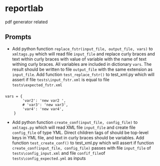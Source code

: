 # reportlab
pdf generator related

## Prompts

- Add python function `replace_fstr(input_file, output_file, vars)` to `xmltags.py` which will read file 
`input_file` and replace curly braces and text within curly braces with value of variable with the name of text withing curly braces. All variables are included in dictionary `vars`. The result should be written to file `output_file` with the same extension as `input_file`. Add function `test_replace_fstr()` to test_xml.py which will assert if file `tests\input_fstr.xml` is equal to file `tests\expected_fstr.xml`
###
```
vars = {
        'var2': 'new var2 ',
        # 'var3': 'new var3',
        'var4': 'new var4',
    }
```
- Add python function `create_conf(input_file, config_file)` to `xmltags.py` which will read XML  file 
`input_file` and create file `config_file` of type YML. Direct children tags of <root> should be top-level keys in YML file, and text in curly braces should be variables. Add function `test_create_conf()` to test_xml.py which will assert if function `create_conf(input_file, config_file)` passes with file `input_file` of  `tests\config_input.xml` and  file `confif_file`of  `tests\config_expected.yml` as inputs

    